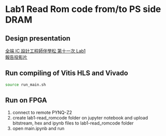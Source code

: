 # Lab1 Read Rom code from/to PS side DRAM
## Design presentation
[全端 IC 設計工程師伴學松 第十一次 Lab1](https://www.youtube.com/watch?v=WI5qV2pY6Tg&list=PL5CoDA0gtOHVgDr9OcUw00fQ-8MOtTz4a&index=12&pp=gAQBiAQB)  
[報告投影片](https://github.com/bol-edu/caravel-soc_fpga-lab/blob/main/lab1/doc/Caravel_FPGA_Labs_Lab1_Allen_20230424.pptx)

## Run compiling of Vitis HLS and Vivado
```sh
source run_main.sh
```

## Run on FPGA
1. connect to remote PYNQ-Z2
2. create lab1-read_romcode folder on jupyter notebook and upload bitstream, hex and ipynb files to lab1-read_romcode folder
3. open main.ipynb and run
